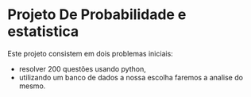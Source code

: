 # Projeto De Probabilidade e estatistica
Este projeto consistem em dois problemas iniciais:
- resolver 200 questões usando python, 
- utilizando um banco de dados a nossa escolha faremos a analise do mesmo. 
